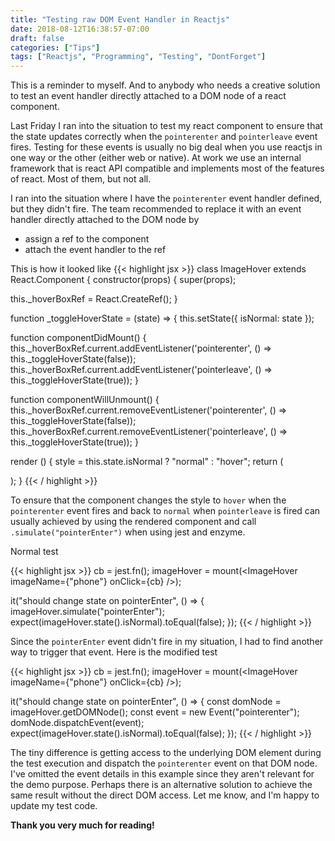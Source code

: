 ```yaml
---
title: "Testing raw DOM Event Handler in Reactjs"
date: 2018-08-12T16:38:57-07:00
draft: false
categories: ["Tips"]
tags: ["Reactjs", "Programming", "Testing", "DontForget"]
---
```


This is a reminder to myself. And to anybody who needs a creative solution to test an event handler directly attached to a DOM node of a react component.

Last Friday I ran into the situation to test my react component to ensure that the state updates correctly when the `pointerenter` and `pointerleave` event fires.
Testing for these events is usually no big deal when you use reactjs in one way or the other (either web or native). At work we use an internal framework that is react API compatible and implements most of the features of react. Most of them, but not all.

I ran into the situation where I have the `pointerenter` event handler defined, but they didn't fire. The team recommended to replace it with an event handler directly attached to the DOM node by

* assign a ref to the component
* attach the event handler to the ref

This is how it looked like
{{< highlight jsx >}}
class ImageHover extends React.Component {
 constructor(props) {
  super(props);
  
  this._hoverBoxRef = React.CreateRef();
 }

 function _toggleHoverState = (state) => {
  this.setState({ isNormal: state });

  function componentDidMount() {
    this._hoverBoxRef.current.addEventListener('pointerenter', () => this._toggleHoverState(false));
    this._hoverBoxRef.current.addEventListener('pointerleave', () => this._toggleHoverState(true));
  }

  function componentWillUnmount() {
    this._hoverBoxRef.current.removeEventListener('pointerenter', () => this._toggleHoverState(false));
    this._hoverBoxRef.current.removeEventListener('pointerleave', () => this._toggleHoverState(true));
  }

 render () {
  style = this.state.isNormal ? "normal" : "hover";
  return (
   <div
    className={ style }
    onClick={this.props.onClick}
    ref={this._hoverBoxRef}
    />
  );
 }
{{< / highlight >}}

To ensure that the component changes the style to `hover` when the `pointerenter` event fires and back to `normal` when `pointerleave` is fired can usually achieved by using the rendered component and call `.simulate("pointerEnter")` when using jest and enzyme.

Normal test

{{< highlight jsx >}}
cb = jest.fn();
imageHover = mount(<ImageHover imageName={"phone"} onClick={cb} />);

it("should change state on pointerEnter", () => {
 imageHover.simulate("pointerEnter");
 expect(imageHover.state().isNormal).toEqual(false);
});
{{< / highlight >}}

Since the `pointerEnter` event didn't fire in my situation, I had to find another way to trigger that event. Here is the modified test

{{< highlight jsx >}}
cb = jest.fn();
imageHover = mount(<ImageHover imageName={"phone"} onClick={cb} />);

it("should change state on pointerEnter", () => {
 const domNode = imageHover.getDOMNode();
 const event = new Event("pointerenter");
 domNode.dispatchEvent(event);
 expect(imageHover.state().isNormal).toEqual(false);
});
{{< / highlight >}}

The tiny difference is getting access to the underlying DOM element during the test execution and dispatch the `pointerenter` event on that DOM node.
I've omitted the event details in this example since they aren't relevant for the demo purpose. Perhaps there is an alternative solution to achieve the same result without the direct DOM access. Let me know, and I'm happy to update my test code.

**Thank you very much for reading!**
